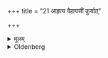 +++
title = "21 आहृत्य वैहायसीं कुर्यात्"

+++

<details><summary>मूलम्</summary>

आहृत्य वैहायसीं कुर्यात् २१
</details>

<details><summary>Oldenberg</summary>

21. He then should take it and place it in the open air.
</details>
